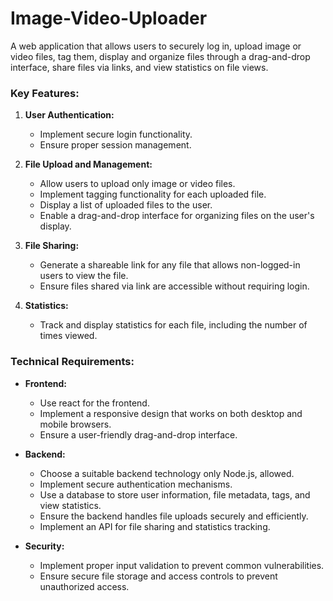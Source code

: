 # Image-Video-Uploader
A web application that allows users to securely log in, upload image or video files, tag them, display and organize files through a drag-and-drop interface, share files via links, and view statistics on file views.

### Key Features:

1. **User Authentication:**
   - Implement secure login functionality.
   - Ensure proper session management.

2. **File Upload and Management:**
   - Allow users to upload only image or video files.
   - Implement tagging functionality for each uploaded file.
   - Display a list of uploaded files to the user.
   - Enable a drag-and-drop interface for organizing files on the user's display.

3. **File Sharing:**
   - Generate a shareable link for any file that allows non-logged-in users to view the file.
   - Ensure files shared via link are accessible without requiring login.

4. **Statistics:**
   - Track and display statistics for each file, including the number of times viewed.

### Technical Requirements:

- **Frontend:**
  - Use react for the frontend.
  - Implement a responsive design that works on both desktop and mobile browsers.
  - Ensure a user-friendly drag-and-drop interface.

- **Backend:**
  - Choose a suitable backend technology only  Node.js, allowed.
  - Implement secure authentication mechanisms.
  - Use a database to store user information, file metadata, tags, and view statistics.
  - Ensure the backend handles file uploads securely and efficiently.
  - Implement an API for file sharing and statistics tracking.

- **Security:**
  - Implement proper input validation to prevent common vulnerabilities.
  - Ensure secure file storage and access controls to prevent unauthorized access.
